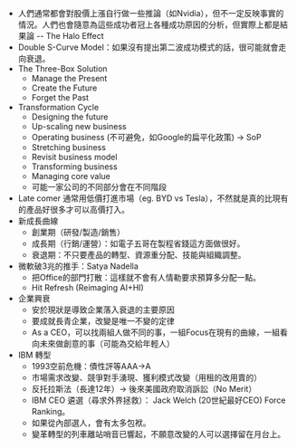 
* 人們通常都會對股價上漲自行做一些推論（如Nvidia），但不一定反映事實的情況。人們也會隨意為這些成功者冠上各種成功原因的分析，但實際上都是結果論 -- The Halo Effect
* Double S-Curve Model：如果沒有提出第二波成功模式的話，很可能就會走向衰退。
* The Three-Box Solution
	* Manage the Present 
	* Create the Future
	* Forget the Past
* Transformation Cycle
	* Designing the future
	* Up-scaling new business
	* Operating business (不可避免，如Google的扁平化政策) -> SoP
	* Stretching business
	* Revisit business model 
	* Transforming business
	* Managing core value
	* 可能一家公司的不同部分會在不同階段
* Late comer 通常用低價打進市場（eg. BYD vs Tesla），不然就是真的比現有的產品好很多才可以高價打入。
* 新成長曲線
	* 創業期（研發/製造/銷售）
	* 成長期（行銷/運營）：如電子五哥在製程省錢這方面做很好。
	* 衰退期：不只要產品的轉型、資源重分配、技能與組織調整。
* 微軟破3兆的推手：Satya Nadella
	* 把Office的部門打散：這樣就不會有人情勒要求預算多分配一點。
	* Hit Refresh (Reimaging AI+HI)
* 企業興衰
	* 安於現狀是導致企業落入衰退的主要原因
	* 要成就長青企業，改變是唯一不變的定律
	* As a CEO，可以找兩組人做不同的事，一組Focus在現有的曲線，一組看向未來做創意的事（可能為交給年輕人）
* IBM 轉型
	* 1993空前危機：債性評等AAA->A
	* 市場需求改變、競爭對手湧現、獲利模式改變（用租的改用賣的）
	* 反托拉斯法（長達12年）-> 後來美國政府取消訴訟（No Merit）
	* IBM CEO 遴選（尋求外界拯救）： Jack Welch (20世紀最好CEO) Force Ranking。
	* 如果從內部選人，會有太多包袱。
	* 變革轉型的列車離站哨音已響起，不願意改變的人可以選擇留在月台上。